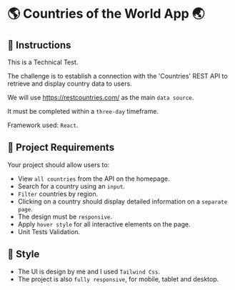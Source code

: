 # 🌎 Countries of the World App 🌏

## 📄 Instructions
This is a Technical Test. 

The challenge is to establish a connection with the 'Countries' REST API to retrieve and display country data to users.

We will use https://restcountries.com/ as the main `data source`.

It must be completed within a `three-day` timeframe.

Framework used: `React`.

## 🔧 Project Requirements
 
Your project should allow users to:

- View `all countries` from the API on the homepage.
- Search for a country using an `input`.
- `Filter` countries by region.
- Clicking on a country should display detailed information on a `separate page`.
- The design must be `responsive`.
- Apply `hover style` for all interactive elements on the page.
- Unit Tests Validation.

##  🎨 Style

- The UI is design by me and I used `Tailwind Css`. 
- The project is also `fully responsive`, for mobile, tablet and desktop.
